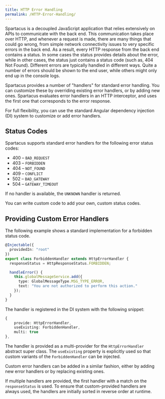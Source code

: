 ```yaml
---
title: HTTP Error Handling
permalink: /HTTP-Error-Handling/
---
```


Spartacus is a decoupled JavaScript application that relies extensively on APIs to communicate with the back end. This communication takes place over HTTP, and whenever a request is made, there are many things that could go wrong, from simple network connectivity issues to very specific errors in the back end. As a result, every HTTP response from the back end contains a status. In some cases the status provides details about the error, while in other cases, the status just contains a status code (such as, 404 Not Found). Different errors are typically handled in different ways. Quite a number of errors should be shown to the end user, while others might only end up in the console logs.

Spartacus provides a number of "handlers" for standard error handling. You can customize these by overriding existing error handlers, or by adding new ones. Spartacus evaluates error handlers in an HTTP interceptor, and uses the first one that corresponds to the error response.

For full flexibility, you can use the standard Angular dependency injection (DI) system to customize or add error handlers.

## Status Codes

Spartacus supports standard error handlers for the following error status codes:

- 400 – `BAD_REQUEST`
- 403 – `FORBIDDEN`
- 404 – `NOT_FOUND`
- 409 – `CONFLICT`
- 502 – `BAD_GATEWAY`
- 504 – `GATEWAY_TIMEOUT`

If no handler is available, the `UNKNOWN` handler is returned.

You can write custom code to add your own, custom status codes.

## Providing Custom Error Handlers

The following example shows a standard implementation for a forbidden status code.

```typescript
@Injectable({
  providedIn: "root"
})
export class ForbiddenHandler extends HttpErrorHandler {
  responseStatus = HttpResponseStatus.FORBIDDEN;

  handleError() {
    this.globalMessageService.add({
      type: GlobalMessageType.MSG_TYPE_ERROR,
      text: "You are not authorized to perform this action."
    });
  }
}
```

The handler is registered in the DI system with the following snippet:

```typescript
{
    provide: HttpErrorHandler,
    useExisting: ForbiddenHandler,
    multi: true
},
```

The handler is provided as a multi-provider for the `HttpErrorHandler` abstract super class. The `useExisting` property is explicitly used so that custom variants of the `ForbiddenHandler` can be injected.

Custom error handlers can be added in a similar fashion, either by adding new error handlers or by replacing existing ones.

If multiple handlers are provided, the first handler with a match on the `responseStatus` is used. To ensure that custom-provided handlers are always used, the handlers are initially sorted in reverse order at runtime.
